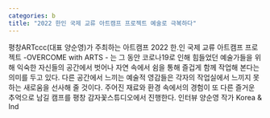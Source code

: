 ```yaml
---
categories: b
title: "2022 한인 국제 교류 아트캠프 프로젝트 예술로 극복하다"
---
```

평창ARTccc(대표 양순영)가 주최하는 아트캠프 2022 한.인 국제 교류 아트캠프 프로젝트 -OVERCOME with ARTS - 는 그 동안 코로나19로 인해 힘들었던 예술가들을 위해 익숙한 자신들의 공간에서 벗어나 자연 속에서 쉼을 통해 즐겁게 함께 작업해 본다는 의미를 두고 있다. 다른 공간에서 느끼는 예술적 영감들은 각자의 작업실에서 느끼지 못하는 새로움을 선사해 줄 것이다. 주어진 재료와 환경 속에서의 경험이 또 다른 즐거운 추억으로 남길 캠프를 평창 감자꽃스튜디오에서 진행한다. 인터뷰 양순영 작가 Korea & Ind